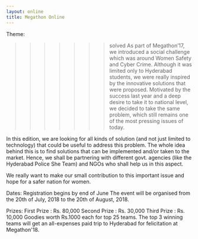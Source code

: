 ```yaml
---
layout: online
title: Megathon Online
---
```


Theme:
>>>>>>> solved
As part of Megathon’17, we introduced a social challenge which was around Women
Safety and Cyber Crime. Although it was limited only to Hyderabad students, we were
really inspired by the innovative solutions that were proposed. Motivated by the success
last year and a deep desire to take it to national level, we decided to take the same
problem, which still remains one of the most pressing issues of today.

In this edition, we are looking for all kinds of solution (and not just limited to
technology) that could be useful to address this problem. The whole idea behind this is to
find solutions that can be implemented and/or taken to the market. Hence, we shall be
partnering with different govt. agencies (like the Hyderabad Police She Team) and NGOs
who shall help us in this aspect.

We really want to make our small contribution to this important issue and hope for a safer
nation for women.

Dates:
Registration begins by end of June
The event will be organised from the 20th of July, 2018 to the 20th of August, 2018.

Prizes:
First Prize : Rs. 80,000
Second Prize : Rs. 30,000
Third Prize : Rs. 10,000
Goodies worth Rs.1000 each for top 25 teams.
The top 3 winning teams will get an all-expenses paid trip to Hyderabad for felicitation at Megathon'18.
